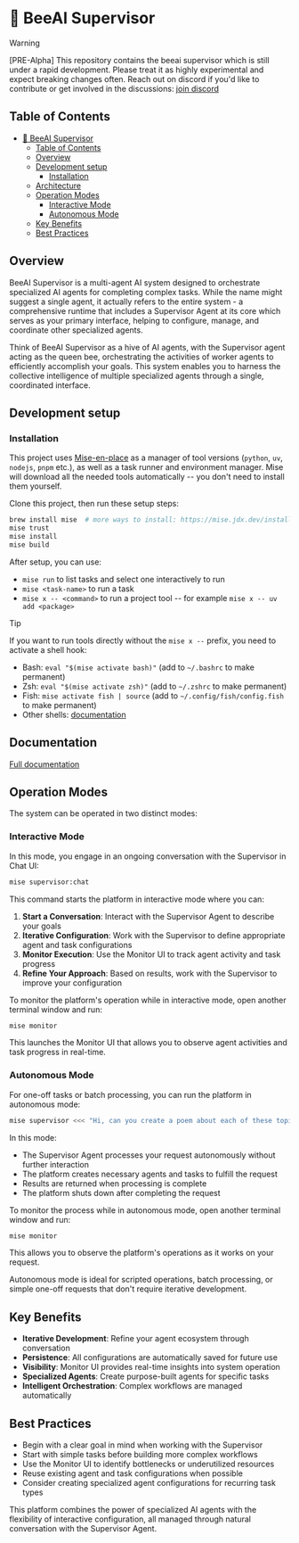 # 🐝 BeeAI Supervisor

> [!WARNING]
> [PRE-Alpha] This repository contains the beeai supervisor which is still under a rapid development. Please treat it as
> highly experimental and expect breaking changes often. Reach out on discord if you'd like to contribute or get 
> involved in the discussions: [join discord](https://discord.gg/AZFrp3UF5k)


## Table of Contents
- [🐝 BeeAI Supervisor](#-beeai-supervisor)
  - [Table of Contents](#table-of-contents)
  - [Overview](#overview)
  - [Development setup](#development-setup)
    - [Installation](#installation)
  - [Architecture](#architecture)
  - [Operation Modes](#operation-modes)
    - [Interactive Mode](#interactive-mode)
    - [Autonomous Mode](#autonomous-mode)
  - [Key Benefits](#key-benefits)
  - [Best Practices](#best-practices)

## Overview

BeeAI Supervisor is a multi-agent AI system designed to orchestrate specialized AI agents for completing complex tasks. While the name might suggest a single agent, it actually refers to the entire system - a comprehensive runtime that includes a Supervisor Agent at its core which serves as your primary interface, helping to configure, manage, and coordinate other specialized agents.

Think of BeeAI Supervisor as a hive of AI agents, with the Supervisor agent acting as the queen bee, orchestrating the activities of worker agents to efficiently accomplish your goals. This system enables you to harness the collective intelligence of multiple specialized agents through a single, coordinated interface.

## Development setup

### Installation

This project uses [Mise-en-place](https://mise.jdx.dev/) as a manager of tool versions (`python`, `uv`, `nodejs`, `pnpm` etc.), as well as a task runner and environment manager. Mise will download all the needed tools automatically -- you don't need to install them yourself.

Clone this project, then run these setup steps:

```sh
brew install mise  # more ways to install: https://mise.jdx.dev/installing-mise.html
mise trust
mise install
mise build
```

After setup, you can use:
- `mise run` to list tasks and select one interactively to run
- `mise <task-name>` to run a task
- `mise x -- <command>` to run a project tool -- for example `mise x -- uv add <package>`

> [!TIP]
> If you want to run tools directly without the `mise x --` prefix, you need to activate a shell hook:
> - Bash: `eval "$(mise activate bash)"` (add to `~/.bashrc` to make permanent)
> - Zsh: `eval "$(mise activate zsh)"` (add to `~/.zshrc` to make permanent)
> - Fish: `mise activate fish | source` (add to `~/.config/fish/config.fish` to make permanent)
> - Other shells: [documentation](https://mise.jdx.dev/installing-mise.html#shells)

## Documentation
[Full documentation](https://cheerful-sodalite-38a.notion.site/BeeAI-Supervisor-1ab3b270a700801cabadc0eb80ae9ddb)

## Operation Modes

The system can be operated in two distinct modes:

### Interactive Mode

In this mode, you engage in an ongoing conversation with the Supervisor in Chat UI:

```bash
mise supervisor:chat
```

This command starts the platform in interactive mode where you can:
1. **Start a Conversation**: Interact with the Supervisor Agent to describe your goals
2. **Iterative Configuration**: Work with the Supervisor to define appropriate agent and task configurations
3. **Monitor Execution**: Use the Monitor UI to track agent activity and task progress
4. **Refine Your Approach**: Based on results, work with the Supervisor to improve your configuration

To monitor the platform's operation while in interactive mode, open another terminal window and run:

```bash
mise monitor
```

This launches the Monitor UI that allows you to observe agent activities and task progress in real-time.

### Autonomous Mode

For one-off tasks or batch processing, you can run the platform in autonomous mode:

```bash
mise supervisor <<< "Hi, can you create a poem about each of these topics: bee, hive, queen, sun, flowers?"
```

In this mode:
- The Supervisor Agent processes your request autonomously without further interaction
- The platform creates necessary agents and tasks to fulfill the request
- Results are returned when processing is complete
- The platform shuts down after completing the request

To monitor the process while in autonomous mode, open another terminal window and run:

```bash
mise monitor
```

This allows you to observe the platform's operations as it works on your request.

Autonomous mode is ideal for scripted operations, batch processing, or simple one-off requests that don't require iterative development.

## Key Benefits

- **Iterative Development**: Refine your agent ecosystem through conversation
- **Persistence**: All configurations are automatically saved for future use
- **Visibility**: Monitor UI provides real-time insights into system operation
- **Specialized Agents**: Create purpose-built agents for specific tasks
- **Intelligent Orchestration**: Complex workflows are managed automatically

## Best Practices

- Begin with a clear goal in mind when working with the Supervisor
- Start with simple tasks before building more complex workflows
- Use the Monitor UI to identify bottlenecks or underutilized resources
- Reuse existing agent and task configurations when possible
- Consider creating specialized agent configurations for recurring task types

This platform combines the power of specialized AI agents with the flexibility of interactive configuration, all managed through natural conversation with the Supervisor Agent.
